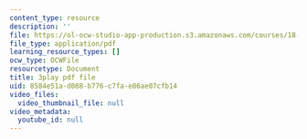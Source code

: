 ```yaml
---
content_type: resource
description: ''
file: https://ol-ocw-studio-app-production.s3.amazonaws.com/courses/18-03sc-differential-equations-fall-2011/8584e51ad088b776c7fae86ae07cfb14_fkGAF5jHjdY.pdf
file_type: application/pdf
learning_resource_types: []
ocw_type: OCWFile
resourcetype: Document
title: 3play pdf file
uid: 8584e51a-d088-b776-c7fa-e86ae07cfb14
video_files:
  video_thumbnail_file: null
video_metadata:
  youtube_id: null
---
```

